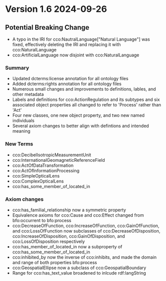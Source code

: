 # Version 1.6 2024-09-26

## Potential Breaking Change
- A typo in the IRI for cco:NautralLanguage["Natural Language"] was fixed, effectively deleting the IRI and replacing it with cco:NaturalLanguage
- cco:ArtificialLanguage now disjoint with cco:NaturalLanguage

### Summary
- Updated dcterms:license annotation for all ontology files
- Added dcterms:rights annotation for all ontology files
- Numerous small changes and improvements to definitions, lables, and other metadata
- Labels and definitions for cco:ActionRegulation and its subtypes and six associated object properties all changed to refer to 'Process' rather than 'Act'
- Four new classes, one new object property, and two new named individuals
- Several axiom changes to better align with defintions and intended meaning

### New Terms
- cco:DecibelIsotropicMeasurementUnit
- cco:InternationalGeomagneticReferenceField
- cco:ActOfDataTransformation
- cco:ActOfInformationProcessing
- cco:SimpleOpticalLens
- cco:ComplexOpticalLens
- cco:has_some_member_of_located_in

### Axiom changes
- cco:has_familial_relationship now a symmetric property
- Equivalence axioms for cco:Cause and cco:Effect changed from bfo:occurrent to bfo:process
- cco:DecreaseOfFunction, cco:IncreaseOfFunction, cco:GainOfFunction, and cco:LossOfFunction now subclasses of cco:DecreaseOfDisposition, cco:IncreaseOfDisposition, cco:GainOfDisposition, and  cco:LossOfDisposition respectively
- cco:has_member_of_located_in now a subproperty of cco:has_some_member_of_located_in
- cco:inhibited_by now the inverse of cco:inhibits, and made the domain and range of both properties bfo:process
- cco:GeospatialEllipse now a subclass of cco:GeospatialBoundary
- Range for cco:has_text_value broadened to inlcude rdf:langString
